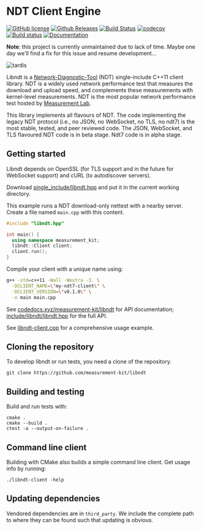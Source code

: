 # NDT Client Engine

[![GitHub license](https://img.shields.io/github/license/measurement-kit/libndt.svg)](https://raw.githubusercontent.com/measurement-kit/libndt/master/LICENSE) [![Github Releases](https://img.shields.io/github/release/measurement-kit/libndt.svg)](https://github.com/measurement-kit/libndt/releases) [![Build Status](https://img.shields.io/travis/measurement-kit/libndt/master.svg?label=travis)](https://travis-ci.org/measurement-kit/libndt) [![codecov](https://codecov.io/gh/measurement-kit/libndt/branch/master/graph/badge.svg)](https://codecov.io/gh/measurement-kit/libndt) [![Build status](https://img.shields.io/appveyor/ci/bassosimone/libndt/master.svg?label=appveyor)](https://ci.appveyor.com/project/bassosimone/libndt/branch/master) [![Documentation](https://codedocs.xyz/measurement-kit/libndt.svg)](https://codedocs.xyz/measurement-kit/libndt/)

**Note**: this project is currently unmaintained due to lack of time. Maybe
one day we'll find a fix for this issue and resume development...

![tardis](docs/tardis.gif
  "It's not supposed to make that noise. You leave the brakes on.")

Libndt is a [Network-Diagnostic-Tool](
https://github.com/ndt-project/ndt/wiki/NDTProtocol) (NDT) single-include
C++11 client library. NDT is a widely used network performance test that
measures the download and upload speed, and complements these measurements
with kernel-level measurements. NDT is the most popular network performance
test hosted by [Measurement Lab](https://www.measurementlab.net/).

This library implements all flavours of NDT. The code implementing the
legacy NDT protocol (i.e., no JSON, no WebSocket, no TLS, no ndt7) is
the most stable, tested, and peer reviewed code. The JSON, WebSocket, and
TLS flavoured NDT code is in beta stage. Ndt7 code is in alpha stage.

## Getting started

Libndt depends on OpenSSL (for TLS support and in the future for
WebSocket support) and cURL (to autodiscover servers).

Download [single_include/libndt.hpp](
https://github.com/measurement-kit/libndt/blob/master/single_include/libndt.hpp) and
put it in the current working directory.

This example runs a NDT download-only nettest with a nearby server. Create
a file named `main.cpp` with this content.

```C++
#include "libndt.hpp"

int main() {
  using namespace measurement_kit;
  libndt::Client client;
  client.run();
}
```

Compile your client with a unique name using:

```sh
g++ -std=c++11 -Wall -Wextra -I. \
  -DCLIENT_NAME=\"my-ndt7-client\" \
  -DCLIENT_VERSION=\"v0.1.0\" \
  -o main main.cpp
```

See [codedocs.xyz/measurement-kit/libndt](
https://codedocs.xyz/measurement-kit/libndt/) for API documentation;
[include/libndt/libndt.hpp](include/libndt/libndt.hpp) for the full API.

See [libndt-client.cpp](libndt-client.cpp) for a comprehensive usage example.

## Cloning the repository

To develop libndt or run tests, you need a clone of the repository.

```
git clone https://github.com/measurement-kit/libndt
```

## Building and testing

Build and run tests with:

```
cmake .
cmake --build .
ctest -a --output-on-failure .
```

## Command line client

Building with CMake also builds a simple command line client. Get usage info
by running:

```
./libndt-client -help
```

## Updating dependencies

Vendored dependencies are in `third_party`. We include the complete path to
where they can be found such that updating is obvious.
